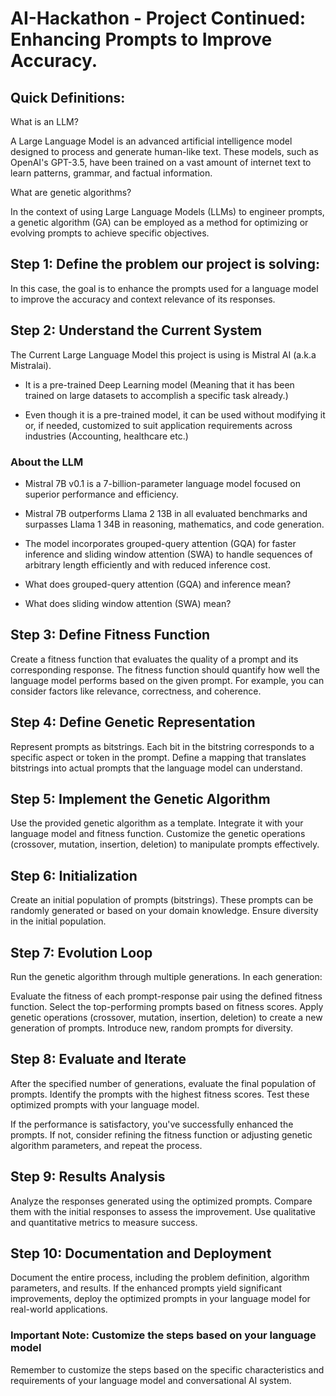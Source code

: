 # AI-Hackathon - Project Continued: Enhancing Prompts to Improve Accuracy.

## Quick Definitions: 
What is an LLM?

A Large Language Model is an advanced artificial intelligence model designed to process and generate human-like text. These models, such as OpenAI's GPT-3.5, have been trained on a vast amount of internet text to learn patterns, grammar, and factual information.

What are genetic algorithms?

In the context of using Large Language Models (LLMs) to engineer prompts, a genetic algorithm (GA) can be employed as a method for optimizing or evolving prompts to achieve specific objectives. 
## Step 1: Define the problem our project is solving:
In this case, the goal is to enhance the prompts used for a language model to improve the accuracy and context relevance of its responses.
## Step 2: Understand the Current System
The Current Large Language Model this project is using is Mistral AI (a.k.a Mistralai). 

- It is a pre-trained Deep Learning model (Meaning that it has been trained on large datasets to accomplish a specific task already.)

- Even though it is a pre-trained model, it can be used without modifying it or, if needed, customized to suit application requirements across industries (Accounting, healthcare etc.)
### About the LLM
- Mistral 7B v0.1 is a 7-billion-parameter language model focused on superior performance and efficiency.

- Mistral 7B outperforms Llama 2 13B in all evaluated benchmarks and surpasses Llama 1 34B in reasoning, mathematics, and code generation.

- The model incorporates grouped-query attention (GQA) for faster inference and sliding window attention (SWA) to handle sequences of arbitrary length efficiently and with reduced inference cost.

- What does grouped-query attention (GQA) and inference mean?

- What does sliding window attention (SWA) mean?



## Step 3: Define Fitness Function
Create a fitness function that evaluates the quality of a prompt and its corresponding response. The fitness function should quantify how well the language model performs based on the given prompt. For example, you can consider factors like relevance, correctness, and coherence.

## Step 4: Define Genetic Representation
Represent prompts as bitstrings. Each bit in the bitstring corresponds to a specific aspect or token in the prompt. Define a mapping that translates bitstrings into actual prompts that the language model can understand.

## Step 5: Implement the Genetic Algorithm
Use the provided genetic algorithm as a template. Integrate it with your language model and fitness function. Customize the genetic operations (crossover, mutation, insertion, deletion) to manipulate prompts effectively.

## Step 6: Initialization
Create an initial population of prompts (bitstrings). These prompts can be randomly generated or based on your domain knowledge. Ensure diversity in the initial population.

## Step 7: Evolution Loop
Run the genetic algorithm through multiple generations. In each generation:

Evaluate the fitness of each prompt-response pair using the defined fitness function.
Select the top-performing prompts based on fitness scores.
Apply genetic operations (crossover, mutation, insertion, deletion) to create a new generation of prompts.
Introduce new, random prompts for diversity.

## Step 8: Evaluate and Iterate
After the specified number of generations, evaluate the final population of prompts. Identify the prompts with the highest fitness scores. Test these optimized prompts with your language model.

If the performance is satisfactory, you've successfully enhanced the prompts. If not, consider refining the fitness function or adjusting genetic algorithm parameters, and repeat the process.

## Step 9: Results Analysis
Analyze the responses generated using the optimized prompts. Compare them with the initial responses to assess the improvement. Use qualitative and quantitative metrics to measure success.

## Step 10: Documentation and Deployment
Document the entire process, including the problem definition, algorithm parameters, and results. If the enhanced prompts yield significant improvements, deploy the optimized prompts in your language model for real-world applications.

### Important Note: Customize the steps based on your language model
Remember to customize the steps based on the specific characteristics and requirements of your language model and conversational AI system.






